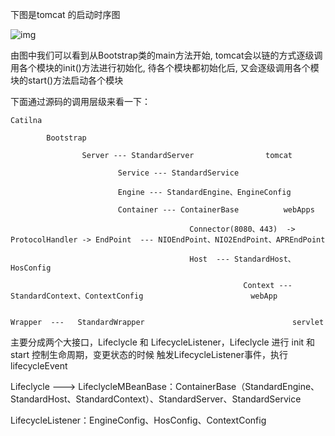 下图是tomcat 的启动时序图

![img](http://pcc.huitogo.club/92eeecfa6b461721c5696f00dd7b7971)



由图中我们可以看到从Bootstrap类的main方法开始, tomcat会以链的方式逐级调用各个模块的init()方法进行初始化, 待各个模块都初始化后, 又会逐级调用各个模块的start()方法启动各个模块



下面通过源码的调用层级来看一下：

```
Catilna

		Bootstrap
		
				Server --- StandardServer                tomcat           
				
						Service --- StandardService
						
						Engine --- StandardEngine、EngineConfig          
						
						Container --- ContainerBase          webApps                   
						
										Connector(8080、443)  -> ProtocolHandler -> EndPoint  --- NIOEndPoint、NIO2EndPoint、APREndPoint
										
										Host  --- StandardHost、HosConfig                               
										
													Context --- StandardContext、ContextConfig                        webApp       
													
																Wrapper  ---   StandardWrapper                                 servlet         
```



主要分成两个大接口，Lifeclycle 和 LifecycleListener，Lifeclycle 进行 init 和 start 控制生命周期，变更状态的时候 触发LifecycleListener事件，执行lifecycleEvent

Lifeclycle ---> LifeclycleMBeanBase：ContainerBase（StandardEngine、StandardHost、StandardContext）、StandardServer、StandardService

LifecycleListener：EngineConfig、HosConfig、ContextConfig